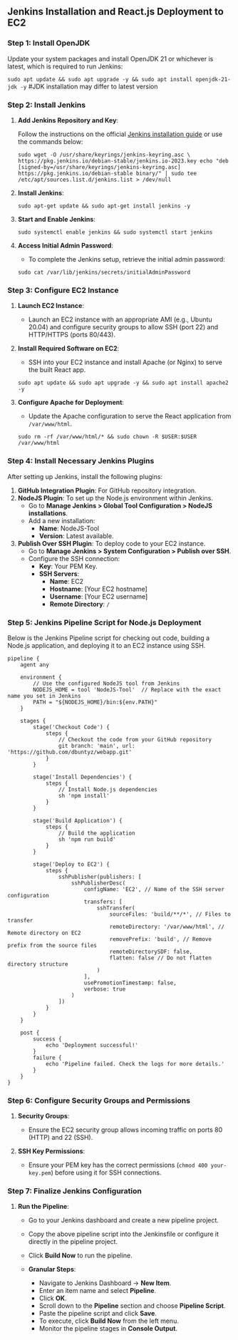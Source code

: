 
## Jenkins Installation and React.js Deployment to EC2

### Step 1: Install OpenJDK

Update your system packages and install OpenJDK 21 or whichever is latest, which is required to run Jenkins:

`sudo apt update && sudo apt upgrade -y && sudo apt install openjdk-21-jdk -y` #JDK installation may differ to latest version

### Step 2: Install Jenkins

1.  **Add Jenkins Repository and Key**:
    
    Follow the instructions on the official [Jenkins installation guide](https://www.jenkins.io/doc/book/installing/linux/) or use the commands below:
    
    `sudo wget -O /usr/share/keyrings/jenkins-keyring.asc \
      https://pkg.jenkins.io/debian-stable/jenkins.io-2023.key
    echo "deb [signed-by=/usr/share/keyrings/jenkins-keyring.asc] https://pkg.jenkins.io/debian-stable binary/" | sudo tee /etc/apt/sources.list.d/jenkins.list > /dev/null` 
    
2.  **Install Jenkins**:
    
    `sudo apt-get update && sudo apt-get install jenkins -y` 
    
3.  **Start and Enable Jenkins**: 

    `sudo systemctl enable jenkins && sudo systemctl start jenkins` 
    
5.  **Access Initial Admin Password**:
    
    -   To complete the Jenkins setup, retrieve the initial admin password:
    
    `sudo cat /var/lib/jenkins/secrets/initialAdminPassword` 
    

### Step 3: Configure EC2 Instance

1.  **Launch EC2 Instance**:
    
    -   Launch an EC2 instance with an appropriate AMI (e.g., Ubuntu 20.04) and configure security groups to allow SSH (port 22) and HTTP/HTTPS (ports 80/443).
2.  **Install Required Software on EC2**:
    
    -   SSH into your EC2 instance and install Apache (or Nginx) to serve the built React app.
    
    `sudo apt update && sudo apt upgrade -y && sudo apt install apache2 -y` 
    
3.  **Configure Apache for Deployment**:
    
    -   Update the Apache configuration to serve the React application from `/var/www/html`.
    
    `sudo rm -rf /var/www/html/* && sudo chown -R $USER:$USER /var/www/html` 
    
### Step 4: Install Necessary Jenkins Plugins

After setting up Jenkins, install the following plugins:

1.  **GitHub Integration Plugin**: For GitHub repository integration.
2.  **NodeJS Plugin**: To set up the Node.js environment within Jenkins.
    -   Go to **Manage Jenkins > Global Tool Configuration > NodeJS installations**.
    -   Add a new installation:
        -   **Name**: NodeJS-Tool
        -   **Version**: Latest available.
3.  **Publish Over SSH Plugin**: To deploy code to your EC2 instance.
    -   Go to **Manage Jenkins > System Configuration > Publish over SSH**.
    -   Configure the SSH connection:
        -   **Key**: Your PEM Key.
        -   **SSH Servers**:
            -   **Name**: EC2
            -   **Hostname**: [Your EC2 hostname]
            -   **Username**: [Your EC2 username]
            -   **Remote Directory**: `/`

### Step 5: Jenkins Pipeline Script for Node.js Deployment

Below is the Jenkins Pipeline script for checking out code, building a Node.js application, and deploying it to an EC2 instance using SSH.

    pipeline {
        agent any
    
        environment {
            // Use the configured NodeJS tool from Jenkins
            NODEJS_HOME = tool 'NodeJS-Tool'  // Replace with the exact name you set in Jenkins
            PATH = "${NODEJS_HOME}/bin:${env.PATH}"
        }
    
        stages {
            stage('Checkout Code') {
                steps {
                    // Checkout the code from your GitHub repository
                    git branch: 'main', url: 'https://github.com/dbuntyz/webapp.git'
                }
            }
    
            stage('Install Dependencies') {
                steps {
                    // Install Node.js dependencies
                    sh 'npm install'
                }
            }
    
            stage('Build Application') {
                steps {
                    // Build the application
                    sh 'npm run build'
                }
            }
    
            stage('Deploy to EC2') {
                steps {
                    sshPublisher(publishers: [
                        sshPublisherDesc(
                            configName: 'EC2', // Name of the SSH server configuration
                            transfers: [
                                sshTransfer(
                                    sourceFiles: 'build/**/*', // Files to transfer
                                    remoteDirectory: '/var/www/html', // Remote directory on EC2
                                    removePrefix: 'build', // Remove prefix from the source files
                                    remoteDirectorySDF: false,
                                    flatten: false // Do not flatten directory structure
                                )
                            ],
                            usePromotionTimestamp: false,
                            verbose: true
                        )
                    ])
                }
            }
        }
    
        post {
            success {
                echo 'Deployment successful!'
            }
            failure {
                echo 'Pipeline failed. Check the logs for more details.'
            }
        }
    }

### Step 6: Configure Security Groups and Permissions

1.  **Security Groups**:
    
    -   Ensure the EC2 security group allows incoming traffic on ports 80 (HTTP) and 22 (SSH).
2.  **SSH Key Permissions**:
    
    -   Ensure your PEM key has the correct permissions (`chmod 400 your-key.pem`) before using it for SSH connections.

### Step 7: Finalize Jenkins Configuration

1.  **Run the Pipeline**:
    
    -   Go to your Jenkins dashboard and create a new pipeline project.
        
    -   Copy the above pipeline script into the Jenkinsfile or configure it directly in the pipeline project.
        
    -   Click **Build Now** to run the pipeline.
        
    -   **Granular Steps**:
        
        -   Navigate to Jenkins Dashboard → **New Item**.
        -   Enter an item name and select **Pipeline**.
        -   Click **OK**.
        -   Scroll down to the **Pipeline** section and choose **Pipeline Script**.
        -   Paste the pipeline script and click **Save**.
        -   To execute, click **Build Now** from the left menu.
        -   Monitor the pipeline stages in **Console Output**.